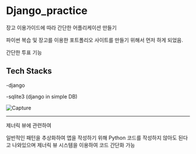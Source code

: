 # Django_practice

장고 이용가이드에 따라 간단한 어플리케이션 만들기

파이썬 복습 및 장고를 이용한 포트폴리오 사이트를 만들기 위해서 먼저 하게 되었음.

간단한 투표 기능

## Tech Stacks

-django

-sqlite3 (django in simple DB)


![Capture](https://user-images.githubusercontent.com/45348509/230703072-08192b0a-55ac-4520-8e70-2fc88f07b6ea.JPG)


-----------------------------------------------------

제너릭 뷰에 관련하여

일반적인 패턴을 추상화하여 앱을 작성하기 위해 Python 코드를 작성하지 않아도 된다고 나와있으며
제너릭 뷰 시스템을 이용하여 코드 간단화 가능

